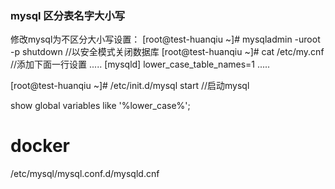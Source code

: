 ### mysql 区分表名字大小写

修改mysql为不区分大小写设置：
[root@test-huanqiu ~]# mysqladmin -uroot -p shutdown               //以安全模式关闭数据库
[root@test-huanqiu ~]# cat /etc/my.cnf                                          //添加下面一行设置
.....
[mysqld]
lower_case_table_names=1
.....

[root@test-huanqiu ~]# /etc/init.d/mysql start                                 //启动mysql




show global variables like '%lower_case%';

# docker

/etc/mysql/mysql.conf.d/mysqld.cnf